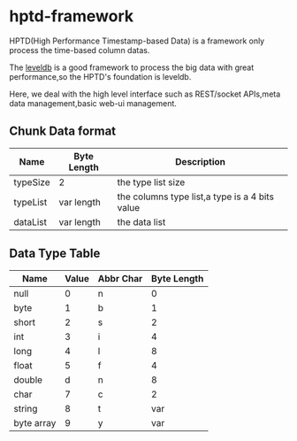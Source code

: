 hptd-framework
===============

HPTD(High Performance Timestamp-based Data) is a framework only process the time-based column datas.

The [leveldb](https://code.google.com/p/leveldb/) is a good framework to process the big data with great performance,so the HPTD's foundation is leveldb.

Here, we deal with the high level interface such as REST/socket APIs,meta data management,basic web-ui management.


Chunk Data format
-----------------

Name  | Byte Length | Description |
----- | ----------- | ------------|
typeSize|2|the type list size|
typeList|var length| the columns type list,a type is a 4 bits value|
dataList|var length| the data list|

Data Type Table
---------------

Name | Value | Abbr Char| Byte Length |
---- | ----- | -------- | ----------- |
null|0|n|0|
byte|1|b|1|
short|2|s|2|
int|3|i|4|
long|4|l|8|
float|5|f|4|
double|d|n|8|
char|7|c|2|
string|8|t|var|
byte array|9|y|var|



